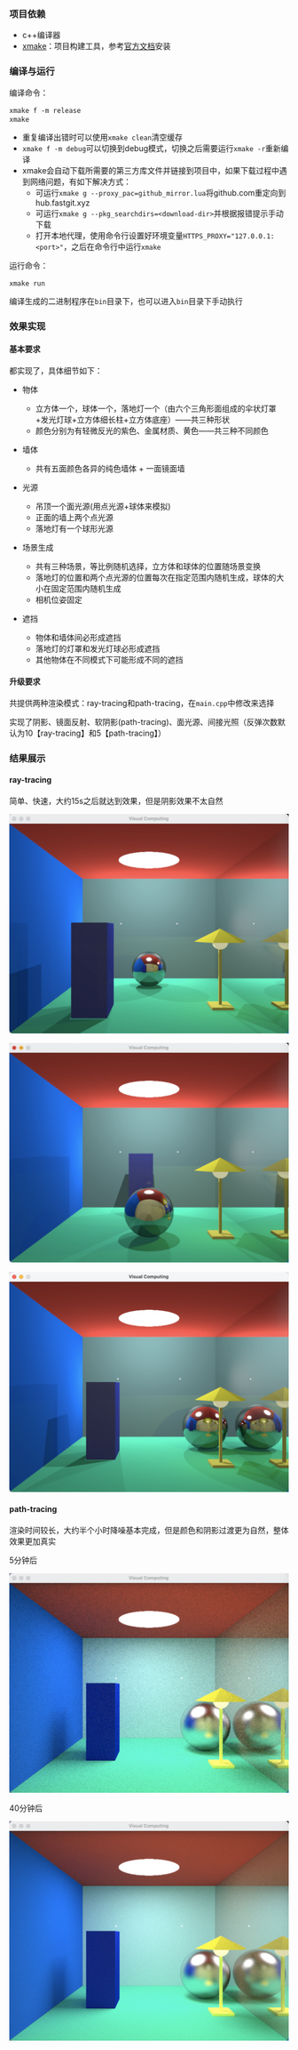 ### 项目依赖

+ c++编译器
+ [xmake](https://xmake.io/#/)：项目构建工具，参考[官方文档](https://xmake.io/#/guide/installation)安装 



### 编译与运行

编译命令：

```
xmake f -m release
xmake
```

* 重复编译出错时可以使用`xmake clean`清空缓存
* `xmake f -m debug`可以切换到debug模式，切换之后需要运行`xmake -r`重新编译
* xmake会自动下载所需要的第三方库文件并链接到项目中，如果下载过程中遇到网络问题，有如下解决方式：
  - 可运行`xmake g --proxy_pac=github_mirror.lua`将github.com重定向到hub.fastgit.xyz
  - 可运行`xmake g --pkg_searchdirs=<download-dir>`并根据报错提示手动下载
  - 打开本地代理，使用命令行设置好环境变量`HTTPS_PROXY="127.0.0.1:<port>"`，之后在命令行中运行`xmake`

运行命令：

```
xmake run
```

编译生成的二进制程序在`bin`目录下，也可以进入`bin`目录下手动执行



### 效果实现

#### 基本要求

都实现了，具体细节如下：

+ 物体

  + 立方体一个，球体一个，落地灯一个（由六个三角形面组成的伞状灯罩+发光灯球+立方体细长柱+立方体底座）——共三种形状
  + 颜色分别为有轻微反光的紫色、金属材质、黄色——共三种不同颜色

+ 墙体

  + 共有五面颜色各异的纯色墙体 + 一面镜面墙

+ 光源

  + 吊顶一个面光源(用点光源+球体来模拟)
  + 正面的墙上两个点光源
  + 落地灯有一个球形光源

+ 场景生成

  + 共有三种场景，等比例随机选择，立方体和球体的位置随场景变换
  + 落地灯的位置和两个点光源的位置每次在指定范围内随机生成，球体的大小在固定范围内随机生成
  + 相机位姿固定

+ 遮挡

  + 物体和墙体间必形成遮挡
  + 落地灯的灯罩和发光灯球必形成遮挡
  + 其他物体在不同模式下可能形成不同的遮挡

  

#### 升级要求

共提供两种渲染模式：ray-tracing和path-tracing，在`main.cpp`中修改来选择

实现了阴影、镜面反射、软阴影(path-tracing)、面光源、间接光照（反弹次数默认为10【ray-tracing】和5【path-tracing】）



### 结果展示

#### ray-tracing

简单、快速，大约15s之后就达到效果，但是阴影效果不太自然

![](./img/1-3.png)

![](./img/1-2.png)

![](./img/1-1.png)



#### path-tracing

渲染时间较长，大约半个小时降噪基本完成，但是颜色和阴影过渡更为自然，整体效果更加真实

5分钟后

![](./img/2-1.png)

40分钟后

![](./img/2-2.png)

